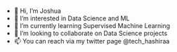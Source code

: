 - 👋 Hi, I’m Joshua
- 👀 I’m interested in Data Science and ML 
- 🌱 I’m currently learning Supervised Machine Learning
- 💞️ I’m looking to collaborate on Data Science projects
- 📫 You can reach via my twitter page @tech_hashiraa

<!---
Josh0527/Josh0527 is a ✨ special ✨ repository because its `README.md` (this file) appears on your GitHub profile.
You can click the Preview link to take a look at your changes.
--->
